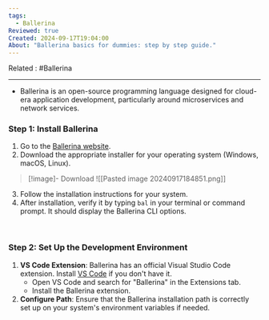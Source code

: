 ```yaml
---
tags:
  - Ballerina
Reviewed: true
Created: 2024-09-17T19:04:00
About: "Ballerina basics for dummies: step by step guide."
---
```

Related : #Ballerina

---
- Ballerina is an open-source programming language designed for cloud-era application development, particularly around microservices and network services.

### Step 1: **Install Ballerina**

1. Go to the [Ballerina website](https://ballerina.io/).
2. Download the appropriate installer for your operating system (Windows, macOS, Linux).
> [!image]- Download
> ![[Pasted image 20240917184851.png]]

3. Follow the installation instructions for your system.
4. After installation, verify it by typing `bal` in your terminal or command prompt. It should display the Ballerina CLI options.

<br>

### Step 2: **Set Up the Development Environment**

1. **VS Code Extension**: Ballerina has an official Visual Studio Code extension. Install [VS Code](https://code.visualstudio.com/) if you don't have it.
    - Open VS Code and search for "Ballerina" in the Extensions tab.
    - Install the Ballerina extension.
2. **Configure Path**: Ensure that the Ballerina installation path is correctly set up on your system's environment variables if needed.

